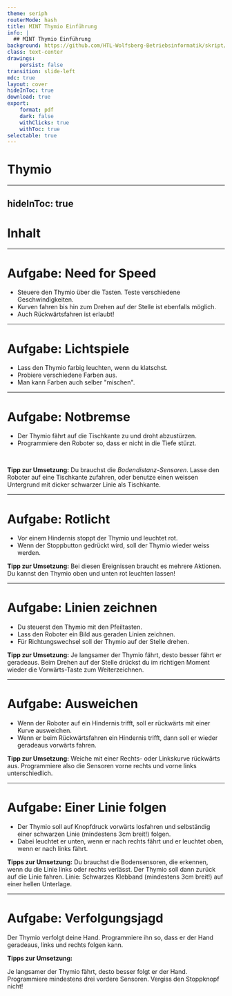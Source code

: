 ```yaml
---
theme: seriph
routerMode: hash
title: MINT Thymio Einführung
info: |
  ## MINT Thymio Einführung
background: https://github.com/HTL-Wolfsberg-Betriebsinformatik/skript/blob/main/slides/content/slides/background-cover-16-9.webp?raw=true
class: text-center
drawings:
    persist: false
transition: slide-left
mdc: true
layout: cover
hideInToc: true
download: true
export:
    format: pdf
    dark: false
    withClicks: true
    withToc: true
selectable: true
---
```


# Thymio

---
hideInToc: true
---

# Inhalt

<Toc minDepth="1" maxDepth="1" />

---

# Aufgabe: Need for Speed

- Steuere den Thymio über die Tasten. Teste verschiedene Geschwindigkeiten. 
- Kurven fahren bis hin zum Drehen auf der Stelle ist ebenfalls möglich.
- Auch Rückwärtsfahren ist erlaubt!

---

# Aufgabe: Lichtspiele

- Lass den Thymio farbig leuchten, wenn du klatschst.
- Probiere verschiedene Farben aus. 
- Man kann Farben auch selber "mischen".

---

# Aufgabe: Notbremse

- Der Thymio fährt auf die Tischkante zu und droht abzustürzen.
- Programmiere den Roboter so, dass er nicht in die Tiefe stürzt.

<br>

**Tipp zur Umsetzung:**
Du brauchst die *Bodendistanz-Sensoren*. Lasse den Roboter auf eine Tischkante zufahren, oder benutze einen weissen Untergrund mit dicker schwarzer Linie als Tischkante.

---

# Aufgabe: Rotlicht

- Vor einem Hindernis stoppt der Thymio und leuchtet rot. 
- Wenn der Stoppbutton gedrückt wird, soll der Thymio wieder weiss werden.

**Tipp zur Umsetzung:**
Bei diesen Ereignissen braucht es mehrere Aktionen.
Du kannst den Thymio oben und unten rot leuchten lassen!

---

# Aufgabe: Linien zeichnen

- Du steuerst den Thymio mit den Pfeiltasten.
- Lass den Roboter ein Bild aus geraden Linien zeichnen.
- Für Richtungswechsel soll der Thymio auf der Stelle drehen.

**Tipp zur Umsetzung:**
Je langsamer der Thymio fährt, desto besser fährt er geradeaus. Beim Drehen auf der Stelle drückst du im richtigen Moment wieder die Vorwärts-Taste zum Weiterzeichnen.

---

# Aufgabe: Ausweichen

- Wenn der Roboter auf ein Hindernis trifft, soll er rückwärts mit einer Kurve ausweichen. 
- Wenn er beim Rückwärtsfahren ein Hindernis trifft, dann soll er wieder geradeaus vorwärts fahren.

**Tipp zur Umsetzung:**
Weiche mit einer Rechts- oder Linkskurve rückwärts aus. Programmiere also die Sensoren vorne rechts und vorne links unterschiedlich.

---

# Aufgabe: Einer Linie folgen

- Der Thymio soll auf Knopfdruck vorwärts losfahren und selbständig einer schwarzen Linie (mindestens 3cm breit!) folgen. 
- Dabei leuchtet er unten, wenn er nach rechts fährt und er leuchtet oben, wenn er nach links fährt.

**Tipps zur Umsetzung:**
Du brauchst die Bodensensoren, die erkennen, wenn du die Linie links oder rechts verlässt. Der Thymio soll dann zurück auf die Linie fahren.
Linie: Schwarzes Klebband (mindestens 3cm breit!)
auf einer hellen Unterlage.

---

# Aufgabe: Verfolgungsjagd

Der Thymio verfolgt deine Hand. Programmiere ihn so, dass er
der Hand geradeaus, links und rechts folgen kann.

**Tipps zur Umsetzung:**

Je langsamer der Thymio fährt, desto besser folgt er der Hand.
Programmiere mindestens drei vordere Sensoren. Vergiss den Stoppknopf nicht!